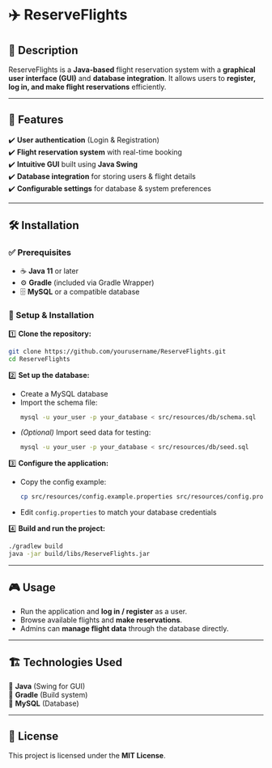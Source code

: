 # ✈️ ReserveFlights

## 📖 Description  
ReserveFlights is a **Java-based** flight reservation system with a **graphical user interface (GUI)** and **database integration**. It allows users to **register, log in, and make flight reservations** efficiently.

---

##  📌 Features  
✔️ **User authentication** (Login & Registration)  
✔️ **Flight reservation system** with real-time booking  
✔️ **Intuitive GUI** built using **Java Swing**  
✔️ **Database integration** for storing users & flight details  
✔️ **Configurable settings** for database & system preferences  

---

## 🛠️ Installation  

### ✅ Prerequisites  
- ☕ **Java 11** or later  
- ⚙️ **Gradle** (included via Gradle Wrapper)  
- 🗄️ **MySQL** or a compatible database  

### 🚀 Setup & Installation  

1️⃣ **Clone the repository:**  
   ```sh
   git clone https://github.com/yourusername/ReserveFlights.git
   cd ReserveFlights
   ```

2️⃣ **Set up the database:**  
   - Create a MySQL database  
   - Import the schema file:  
     ```sh
     mysql -u your_user -p your_database < src/resources/db/schema.sql
     ```
   - *(Optional)* Import seed data for testing:  
     ```sh
     mysql -u your_user -p your_database < src/resources/db/seed.sql
     ```

3️⃣ **Configure the application:**  
   - Copy the config example:  
     ```sh
     cp src/resources/config.example.properties src/resources/config.properties
     ```
   - Edit `config.properties` to match your database credentials  

4️⃣ **Build and run the project:**  
   ```sh
   ./gradlew build
   java -jar build/libs/ReserveFlights.jar
   ```

---

## 🎮 Usage  
- Run the application and **log in / register** as a user.  
- Browse available flights and **make reservations**.  
- Admins can **manage flight data** through the database directly.  

---

## 🏗️ Technologies Used  
🔹 **Java** (Swing for GUI)  
🔹 **Gradle** (Build system)  
🔹 **MySQL** (Database)  

---

## 📜 License  
This project is licensed under the **MIT License**.  
